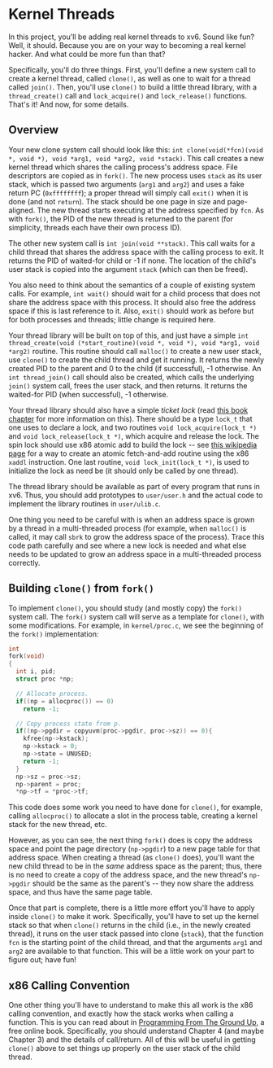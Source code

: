 
# Kernel Threads

In this project, you'll be adding real kernel threads to xv6. Sound like fun?
Well, it should. Because you are on your way to becoming a real kernel
hacker. And what could be more fun than that?

Specifically, you'll do three things. First, you'll define a new system call
to create a kernel thread, called `clone()`, as well as one to wait for a
thread called `join()`. Then, you'll use `clone()` to build a little thread
library, with a `thread_create()` call and `lock_acquire()` and
`lock_release()` functions. That's it! And now, for some details.

## Overview

Your new clone system call should look like this: `int clone(void(*fcn)(void
*, void *), void *arg1, void *arg2, void *stack)`. This call creates a new
kernel thread which shares the calling process's address space. File
descriptors are copied as in `fork()`. The new process uses `stack` as its
user stack, which is passed two arguments (`arg1` and `arg2`) and uses a fake
return PC (`0xffffffff`); a proper thread will simply call `exit()` when it is
done (and not `return`). The stack should be one page in size and
page-aligned. The new thread starts executing at the address specified by
`fcn`. As with `fork()`, the PID of the new thread is returned to the parent
(for simplicity, threads each have their own process ID).

The other new system call is `int join(void **stack)`. This call waits for a
child thread that shares the address space with the calling process to
exit. It returns the PID of waited-for child or -1 if none. The location of
the child's user stack is copied into the argument `stack` (which can then be
freed).

You also need to think about the semantics of a couple of existing system
calls. For example, `int wait()` should wait for a child process that does not
share the address space with this process. It should also free the address
space if this is last reference to it. Also, `exit()` should work as before
but for both processes and threads; little change is required here.

Your thread library will be built on top of this, and just have a simple `int
thread_create(void (*start_routine)(void *, void *), void *arg1, void *arg2)`
routine. This routine should call `malloc()` to create a new user stack, use
`clone()` to create the child thread and get it running. It returns the newly
created PID to the parent and 0 to the child (if successful), -1 otherwise.
An `int thread_join()` call should also be created, which calls the underlying
`join()` system call, frees the user stack, and then returns. It returns the
waited-for PID (when successful), -1 otherwise.

Your thread library should also have a simple *ticket lock* (read [this book
chapter](http://pages.cs.wisc.edu/~remzi/OSTEP/threads-locks.pdf) for more
information on this). There should be a type `lock_t` that one uses to declare
a lock, and two routines `void lock_acquire(lock_t *)` and `void
lock_release(lock_t *)`, which acquire and release the lock. The spin lock
should use x86 atomic add to build the lock -- see [this wikipedia
page](https://en.wikipedia.org/wiki/Fetch-and-add) for a way to create an
atomic fetch-and-add routine using the x86 `xaddl` instruction. One last
routine, `void lock_init(lock_t *)`, is used to initialize the lock as need be
(it should only be called by one thread).

The thread library should be available as part of every program that runs in
xv6. Thus, you should add prototypes to `user/user.h` and the actual code to
implement the library routines in `user/ulib.c`.

One thing you need to be careful with is when an address space is grown by a
thread in a multi-threaded process (for example, when `malloc()` is called, it
may call `sbrk` to grow the address space of the process). Trace this code
path carefully and see where a new lock is needed and what else needs to be
updated to grow an address space in a multi-threaded process correctly.

## Building `clone()` from `fork()`

To implement `clone()`, you should study (and mostly copy) the `fork()` system
call. The `fork()` system call will serve as a template for `clone()`, with
some modifications. For example, in `kernel/proc.c`, we see the beginning of
the `fork()` implementation:

```c
int
fork(void)
{
  int i, pid;
  struct proc *np;

  // Allocate process.
  if((np = allocproc()) == 0)
    return -1;

  // Copy process state from p.
  if((np->pgdir = copyuvm(proc->pgdir, proc->sz)) == 0){
    kfree(np->kstack);
    np->kstack = 0;
    np->state = UNUSED;
    return -1;
  }
  np->sz = proc->sz;
  np->parent = proc;
  *np->tf = *proc->tf;
```

This code does some work you need to have done for `clone()`, for example,
calling `allocproc()` to allocate a slot in the process table, creating a
kernel stack for the new thread, etc.

However, as you can see, the next thing `fork()` does is copy the address
space and point the page directory (`np->pgdir`) to a new page table for that
address space. When creating a thread (as `clone()` does), you'll want the 
new child thread to be in the *same* address space as the parent; thus, there
is no need to create a copy of the address space, and the new thread's
`np->pgdir` should be the same as the parent's -- they now share the address
space, and thus have the same page table.

Once that part is complete, there is a little more effort you'll have to apply
inside `clone()` to make it work. Specifically, you'll have to set up the
kernel stack so that when `clone()` returns in the child (i.e., in the newly
created thread), it runs on the user stack passed into clone (`stack`), that
the function `fcn` is the starting point of the child thread, and that the
arguments `arg1` and `arg2` are available to that function. This will be a
little work on your part to figure out; have fun!

## x86 Calling Convention

One other thing you'll have to understand to make this all work is the x86
calling convention, and exactly how the stack works when calling a function.
This is you can read about in [Programming From The Ground
Up](https://download-mirror.savannah.gnu.org/releases/pgubook/ProgrammingGroundUp-1-0-booksize.pdf),
a free online book. Specifically, you should understand Chapter 4 (and maybe
Chapter 3) and the details of call/return. All of this will be useful in
getting `clone()` above to set things up properly on the user stack of the
child thread.




